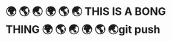 # :earth_africa: :earth_americas: :earth_asia: :earth_africa: :earth_americas: :earth_asia: THIS IS A BONG THING :earth_africa: :earth_americas: :earth_asia: :earth_africa: :earth_americas: :earth_asia:git push
